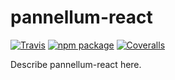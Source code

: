 # pannellum-react

[![Travis][build-badge]][build]
[![npm package][npm-badge]][npm]
[![Coveralls][coveralls-badge]][coveralls]

Describe pannellum-react here.

[build-badge]: https://img.shields.io/travis/farminf/pannellum-react/master.png?style=flat-square
[build]: https://travis-ci.org/farminf/pannellum-react
[npm-badge]: https://img.shields.io/npm/v/npm-package.png?style=flat-square
[npm]: https://www.npmjs.org/package/npm-package
[coveralls-badge]: https://img.shields.io/coveralls/farminf/pannellum-react/master.png?style=flat-square
[coveralls]: https://coveralls.io/github/farminf/pannellum-react
